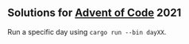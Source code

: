 ## Solutions for [Advent of Code](https://adventofcode.com) 2021

Run a specific day using `cargo run --bin dayXX`.
